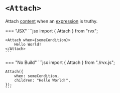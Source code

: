 # `<Attach>`
Attach [content](../elements.md#content) when an [expression](../signals.md#expressions) is truthy.

=== "JSX"
	```jsx
	import { Attach } from "rvx";

	<Attach when={someCondition}>
		Hello World!
	</Attach>
	```

=== "No Build"
	```jsx
	import { Attach } from "./rvx.js";

	Attach({
		when: someCondition,
		children: "Hello World!",
	});
	```
